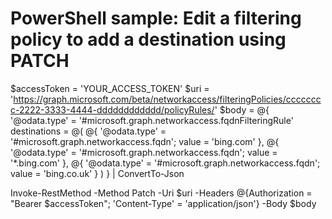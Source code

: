 # PowerShell sample: Edit a filtering policy to add a destination using PATCH
$accessToken = 'YOUR_ACCESS_TOKEN'
$uri = 'https://graph.microsoft.com/beta/networkaccess/filteringPolicies/cccccccc-2222-3333-4444-dddddddddddd/policyRules/<policyRuleId>'
$body = @{
    '@odata.type' = '#microsoft.graph.networkaccess.fqdnFilteringRule'
    destinations = @(
        @{ '@odata.type' = '#microsoft.graph.networkaccess.fqdn'; value = 'bing.com' },
        @{ '@odata.type' = '#microsoft.graph.networkaccess.fqdn'; value = '*.bing.com' },
        @{ '@odata.type' = '#microsoft.graph.networkaccess.fqdn'; value = 'bing.co.uk' }
    )
} | ConvertTo-Json

Invoke-RestMethod -Method Patch -Uri $uri -Headers @{Authorization = "Bearer $accessToken"; 'Content-Type' = 'application/json'} -Body $body
